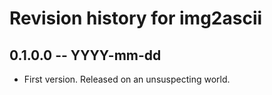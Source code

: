 # Revision history for img2ascii

## 0.1.0.0 -- YYYY-mm-dd

* First version. Released on an unsuspecting world.
